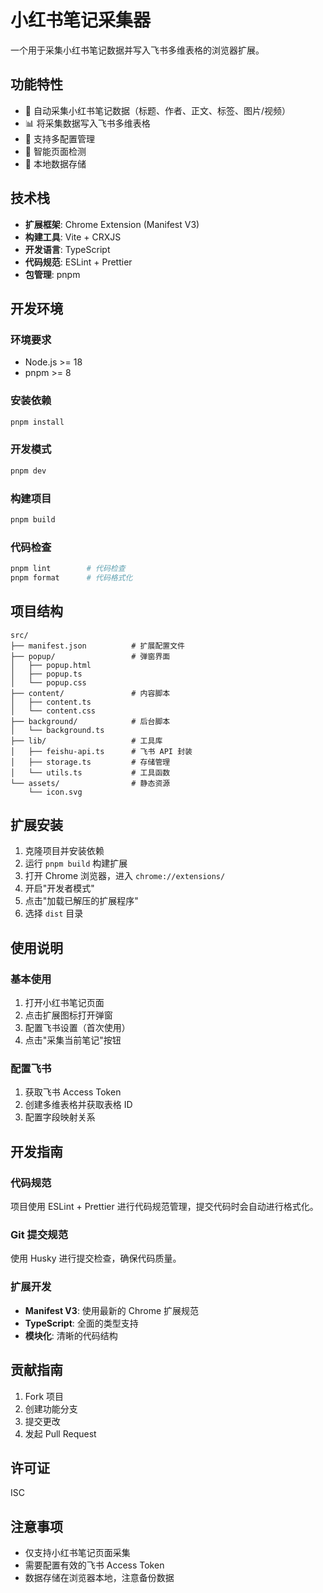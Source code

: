 # 小红书笔记采集器

一个用于采集小红书笔记数据并写入飞书多维表格的浏览器扩展。

## 功能特性

- 📸 自动采集小红书笔记数据（标题、作者、正文、标签、图片/视频）
- 📊 将采集数据写入飞书多维表格
- 🔧 支持多配置管理
- 🎯 智能页面检测
- 💾 本地数据存储

## 技术栈

- **扩展框架**: Chrome Extension (Manifest V3)
- **构建工具**: Vite + CRXJS
- **开发语言**: TypeScript
- **代码规范**: ESLint + Prettier
- **包管理**: pnpm

## 开发环境

### 环境要求

- Node.js >= 18
- pnpm >= 8

### 安装依赖

```bash
pnpm install
```

### 开发模式

```bash
pnpm dev
```

### 构建项目

```bash
pnpm build
```

### 代码检查

```bash
pnpm lint        # 代码检查
pnpm format      # 代码格式化
```

## 项目结构

```
src/
├── manifest.json          # 扩展配置文件
├── popup/                 # 弹窗界面
│   ├── popup.html
│   ├── popup.ts
│   └── popup.css
├── content/               # 内容脚本
│   ├── content.ts
│   └── content.css
├── background/            # 后台脚本
│   └── background.ts
├── lib/                   # 工具库
│   ├── feishu-api.ts      # 飞书 API 封装
│   ├── storage.ts         # 存储管理
│   └── utils.ts           # 工具函数
└── assets/                # 静态资源
    └── icon.svg
```

## 扩展安装

1. 克隆项目并安装依赖
2. 运行 `pnpm build` 构建扩展
3. 打开 Chrome 浏览器，进入 `chrome://extensions/`
4. 开启"开发者模式"
5. 点击"加载已解压的扩展程序"
6. 选择 `dist` 目录

## 使用说明

### 基本使用

1. 打开小红书笔记页面
2. 点击扩展图标打开弹窗
3. 配置飞书设置（首次使用）
4. 点击"采集当前笔记"按钮

### 配置飞书

1. 获取飞书 Access Token
2. 创建多维表格并获取表格 ID
3. 配置字段映射关系

## 开发指南

### 代码规范

项目使用 ESLint + Prettier 进行代码规范管理，提交代码时会自动进行格式化。

### Git 提交规范

使用 Husky 进行提交检查，确保代码质量。

### 扩展开发

- **Manifest V3**: 使用最新的 Chrome 扩展规范
- **TypeScript**: 全面的类型支持
- **模块化**: 清晰的代码结构

## 贡献指南

1. Fork 项目
2. 创建功能分支
3. 提交更改
4. 发起 Pull Request

## 许可证

ISC

## 注意事项

- 仅支持小红书笔记页面采集
- 需要配置有效的飞书 Access Token
- 数据存储在浏览器本地，注意备份数据
